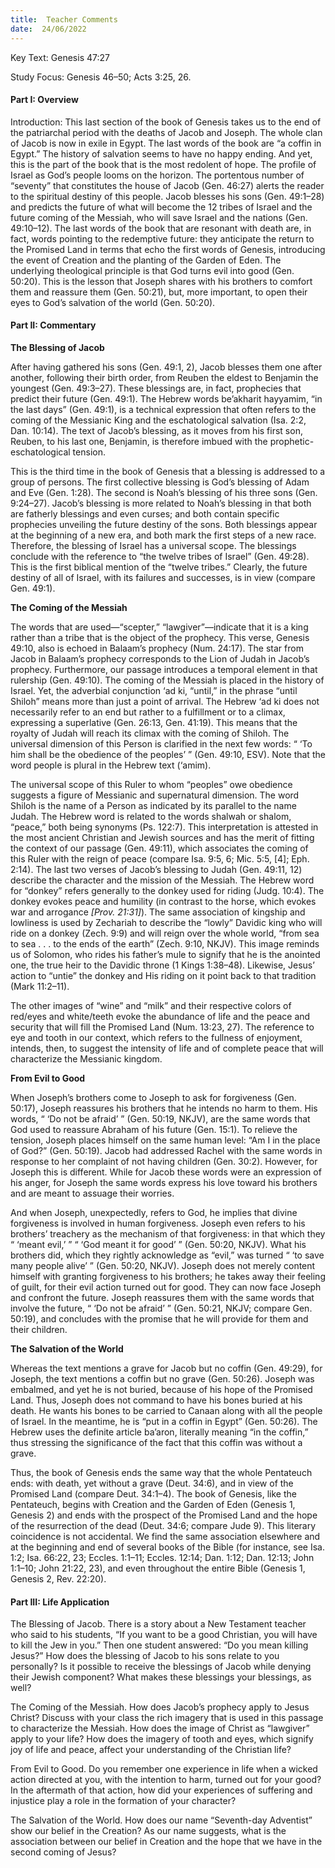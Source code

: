 ```yaml
---
title:  Teacher Comments
date:  24/06/2022
---
```


Key Text: Genesis 47:27

Study Focus: Genesis 46–50; Acts 3:25, 26.

#### Part I: Overview

Introduction: This last section of the book of Genesis takes us to the end of the patriarchal period with the deaths of Jacob and Joseph. The whole clan of Jacob is now in exile in Egypt. The last words of the book are “a coffin in Egypt.” The history of salvation seems to have no happy ending. And yet, this is the part of the book that is the most redolent of hope. The profile of Israel as God’s people looms on the horizon. The portentous number of “seventy” that constitutes the house of Jacob (Gen. 46:27) alerts the reader to the spiritual destiny of this people. Jacob blesses his sons (Gen. 49:1–28) and predicts the future of what will become the 12 tribes of Israel and the future coming of the Messiah, who will save Israel and the nations (Gen. 49:10–12). The last words of the book that are resonant with death are, in fact, words pointing to the redemptive future: they anticipate the return to the Promised Land in terms that echo the first words of Genesis, introducing the event of Creation and the planting of the Garden of Eden. The underlying theological principle is that God turns evil into good (Gen. 50:20). This is the lesson that Joseph shares with his brothers to comfort them and reassure them (Gen. 50:21), but, more important, to open their eyes to God’s salvation of the world (Gen. 50:20).

#### Part II: Commentary

**The Blessing of Jacob**

After having gathered his sons (Gen. 49:1, 2), Jacob blesses them one after another, following their birth order, from Reuben the eldest to Benjamin the youngest (Gen. 49:3–27). These blessings are, in fact, prophecies that predict their future (Gen. 49:1). The Hebrew words be’akharit hayyamim, “in the last days” (Gen. 49:1), is a technical expression that often refers to the coming of the Messianic King and the eschatological salvation (Isa. 2:2, Dan. 10:14). The text of Jacob’s blessing, as it moves from his first son, Reuben, to his last one, Benjamin, is therefore imbued with the prophetic-eschatological tension.

This is the third time in the book of Genesis that a blessing is addressed to a group of persons. The first collective blessing is God’s blessing of Adam and Eve (Gen. 1:28). The second is Noah’s blessing of his three sons (Gen. 9:24–27). Jacob’s blessing is more related to Noah’s blessing in that both are fatherly blessings and even curses; and both contain specific prophecies unveiling the future destiny of the sons. Both blessings appear at the beginning of a new era, and both mark the first steps of a new race. Therefore, the blessing of Israel has a universal scope. The blessings conclude with the reference to “the twelve tribes of Israel” (Gen. 49:28). This is the first biblical mention of the “twelve tribes.” Clearly, the future destiny of all of Israel, with its failures and successes, is in view (compare Gen. 49:1).

**The Coming of the Messiah**

The words that are used—“scepter,” “lawgiver”—indicate that it is a king rather than a tribe that is the object of the prophecy. This verse, Genesis 49:10, also is echoed in Balaam’s prophecy (Num. 24:17). The star from Jacob in Balaam’s prophecy corresponds to the Lion of Judah in Jacob’s prophecy. Furthermore, our passage introduces a temporal element in that rulership (Gen. 49:10). The coming of the Messiah is placed in the history of Israel. Yet, the adverbial conjunction ‘ad ki, “until,” in the phrase “until Shiloh” means more than just a point of arrival. The Hebrew ‘ad ki does not necessarily refer to an end but rather to a fulfillment or to a climax, expressing a superlative (Gen. 26:13, Gen. 41:19). This means that the royalty of Judah will reach its climax with the coming of Shiloh. The universal dimension of this Person is clarified in the next few words: “ ‘To him shall be the obedience of the peoples’ ” (Gen. 49:10, ESV). Note that the word people is plural in the Hebrew text (‘amim).

The universal scope of this Ruler to whom “peoples” owe obedience suggests a figure of Messianic and supernatural dimension. The word Shiloh is the name of a Person as indicated by its parallel to the name Judah. The Hebrew word is related to the words shalwah or shalom, “peace,” both being synonyms (Ps. 122:7). This interpretation is attested in the most ancient Christian and Jewish sources and has the merit of fitting the context of our passage (Gen. 49:11), which associates the coming of this Ruler with the reign of peace (compare Isa. 9:5, 6; Mic. 5:5, [4]; Eph. 2:14). The last two verses of Jacob’s blessing to Judah (Gen. 49:11, 12) describe the character and the mission of the Messiah. The Hebrew word for “donkey” refers generally to the donkey used for riding (Judg. 10:4). The donkey evokes peace and humility (in contrast to the horse, which evokes war and arrogance _[Prov. 21:31]_). The same association of kingship and lowliness is used by Zechariah to describe the “lowly” Davidic king who will ride on a donkey (Zech. 9:9) and will reign over the whole world, “from sea to sea . . . to the ends of the earth” (Zech. 9:10, NKJV). This image reminds us of Solomon, who rides his father’s mule to signify that he is the anointed one, the true heir to the Davidic throne (1 Kings 1:38–48). Likewise, Jesus’ action to “untie” the donkey and His riding on it point back to that tradition (Mark 11:2–11).

The other images of “wine” and “milk” and their respective colors of red/eyes and white/teeth evoke the abundance of life and the peace and security that will fill the Promised Land (Num. 13:23, 27). The reference to eye and tooth in our context, which refers to the fullness of enjoyment, intends, then, to suggest the intensity of life and of complete peace that will characterize the Messianic kingdom.

**From Evil to Good**

When Joseph’s brothers come to Joseph to ask for forgiveness (Gen. 50:17), Joseph reassures his brothers that he intends no harm to them. His words, “ ‘Do not be afraid’ ” (Gen. 50:19, NKJV), are the same words that God used to reassure Abraham of his future (Gen. 15:1). To relieve the tension, Joseph places himself on the same human level: “Am I in the place of God?” (Gen. 50:19). Jacob had addressed Rachel with the same words in response to her complaint of not having children (Gen. 30:2). However, for Joseph this is different. While for Jacob these words were an expression of his anger, for Joseph the same words express his love toward his brothers and are meant to assuage their worries.

And when Joseph, unexpectedly, refers to God, he implies that divine forgiveness is involved in human forgiveness. Joseph even refers to his brothers’ treachery as the mechanism of that forgiveness: in that which they “ ‘meant evil,’ ” “ ‘God meant it for good’ ” (Gen. 50:20, NKJV). What his brothers did, which they rightly acknowledge as “evil,” was turned “ ‘to save many people alive’ ” (Gen. 50:20, NKJV). Joseph does not merely content himself with granting forgiveness to his brothers; he takes away their feeling of guilt, for their evil action turned out for good. They can now face Joseph and confront the future. Joseph reassures them with the same words that involve the future, “ ‘Do not be afraid’ ” (Gen. 50:21, NKJV; compare Gen. 50:19), and concludes with the promise that he will provide for them and their children.

**The Salvation of the World**

Whereas the text mentions a grave for Jacob but no coffin (Gen. 49:29), for Joseph, the text mentions a coffin but no grave (Gen. 50:26). Joseph was embalmed, and yet he is not buried, because of his hope of the Promised Land. Thus, Joseph does not command to have his bones buried at his death. He wants his bones to be carried to Canaan along with all the people of Israel. In the meantime, he is “put in a coffin in Egypt” (Gen. 50:26). The Hebrew uses the definite article ba’aron, literally meaning “in the coffin,” thus stressing the significance of the fact that this coffin was without a grave.

Thus, the book of Genesis ends the same way that the whole Pentateuch ends: with death, yet without a grave (Deut. 34:6), and in view of the Promised Land (compare Deut. 34:1–4). The book of Genesis, like the Pentateuch, begins with Creation and the Garden of Eden (Genesis 1, Genesis 2) and ends with the prospect of the Promised Land and the hope of the resurrection of the dead (Deut. 34:6; compare Jude 9). This literary coincidence is not accidental. We find the same association elsewhere and at the beginning and end of several books of the Bible (for instance, see Isa. 1:2; Isa. 66:22, 23; Eccles. 1:1–11; Eccles. 12:14; Dan. 1:12; Dan. 12:13; John 1:1–10; John 21:22, 23), and even throughout the entire Bible (Genesis 1, Genesis 2, Rev. 22:20).

#### Part III: Life Application

The Blessing of Jacob. There is a story about a New Testament teacher who said to his students, “If you want to be a good Christian, you will have to kill the Jew in you.” Then one student answered: “Do you mean killing Jesus?” How does the blessing of Jacob to his sons relate to you personally? Is it possible to receive the blessings of Jacob while denying their Jewish component? What makes these blessings your blessings, as well?

The Coming of the Messiah. How does Jacob’s prophecy apply to Jesus Christ? Discuss with your class the rich imagery that is used in this passage to characterize the Messiah. How does the image of Christ as “lawgiver” apply to your life? How does the imagery of tooth and eyes, which signify joy of life and peace, affect your understanding of the Christian life?

From Evil to Good. Do you remember one experience in life when a wicked action directed at you, with the intention to harm, turned out for your good? In the aftermath of that action, how did your experiences of suffering and injustice play a role in the formation of your character?

The Salvation of the World. How does our name “Seventh-day Adventist” show our belief in the Creation? As our name suggests, what is the association between our belief in Creation and the hope that we have in the second coming of Jesus?
